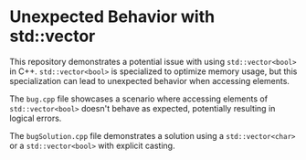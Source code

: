 # Unexpected Behavior with std::vector<bool>

This repository demonstrates a potential issue with using `std::vector<bool>` in C++.  `std::vector<bool>` is specialized to optimize memory usage, but this specialization can lead to unexpected behavior when accessing elements.

The `bug.cpp` file showcases a scenario where accessing elements of `std::vector<bool>` doesn't behave as expected, potentially resulting in logical errors.

The `bugSolution.cpp` file demonstrates a solution using a `std::vector<char>` or a `std::vector<bool>` with explicit casting.